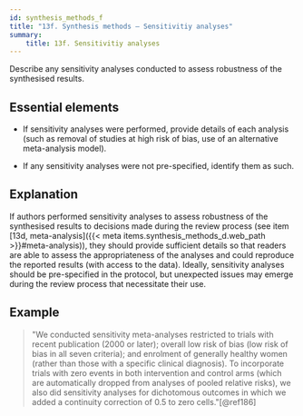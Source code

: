 ```yaml
---
id: synthesis_methods_f
title: "13f. Synthesis methods – Sensitivitiy analyses"
summary: 
    title: 13f. Sensitivitiy analyses
---
```


Describe any sensitivity analyses conducted to assess robustness of the synthesised results.

## Essential elements

-   If sensitivity analyses were performed, provide details of each
    analysis (such as removal of studies at high risk of bias, use of an
    alternative meta-analysis model).

-   If any sensitivity analyses were not pre-specified, identify them as
    such.

## Explanation

If authors performed sensitivity analyses to assess
robustness of the synthesised results to decisions made during the
review process (see item [13d, meta-analysis]({{< meta items.synthesis_methods_d.web_path >}}#meta-analysis)), they should
provide sufficient details so that readers are able to assess the
appropriateness of the analyses and could reproduce the reported results
(with access to the data). Ideally, sensitivity analyses should be
pre-specified in the protocol, but unexpected issues may emerge during
the review process that necessitate their use.

## Example 

> "We conducted sensitivity meta-analyses restricted to trials with recent
publication (2000 or later); overall low risk of bias (low risk of bias
in all seven criteria); and enrolment of generally healthy women (rather
than those with a specific clinical diagnosis). To incorporate trials
with zero events in both intervention and control arms (which are
automatically dropped from analyses of pooled relative risks), we also
did sensitivity analyses for dichotomous outcomes in which we added a
continuity correction of 0.5 to zero cells."[@ref186]
